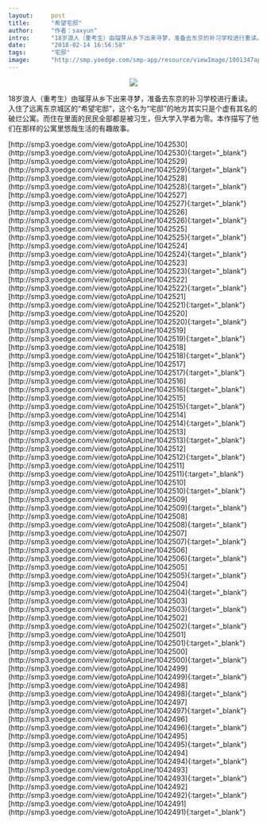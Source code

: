 ```yaml
---
layout:     post
title:      "希望宅邸"
author:     "作者：saxyun"
intro:      "18岁浪人（重考生）由瑠芽从乡下出来寻梦，准备去东京的补习学校进行重读。入住了远离东京城区的“希望宅邸”，这个名为“宅邸”的地方其实只是个虚有其名的破烂公寓。而住在里面的民民全部都是被习生，但大学入学者为零。本作描写了他们在那样的公寓里悠哉生活的有趣故事。"
date:       "2018-02-14 16:56:58"
tags:       "宅邸"
image:      "http://smp.yoedge.com/smp-app/resource/viewImage/1001347appline.png"
---
```

<div style="text-align: center">
<p><img src="http://smp.yoedge.com/smp-app/resource/viewImage/1001347appline.png"/></p>
</div>
<p class="post-meta">
<span>18岁浪人（重考生）由瑠芽从乡下出来寻梦，准备去东京的补习学校进行重读。入住了远离东京城区的“希望宅邸”，这个名为“宅邸”的地方其实只是个虚有其名的破烂公寓。而住在里面的民民全部都是被习生，但大学入学者为零。本作描写了他们在那样的公寓里悠哉生活的有趣故事。</span>
</p>
[http://smp3.yoedge.com/view/gotoAppLine/1042530](http://smp3.yoedge.com/view/gotoAppLine/1042530){:target="_blank"}
[http://smp3.yoedge.com/view/gotoAppLine/1042529](http://smp3.yoedge.com/view/gotoAppLine/1042529){:target="_blank"}
[http://smp3.yoedge.com/view/gotoAppLine/1042528](http://smp3.yoedge.com/view/gotoAppLine/1042528){:target="_blank"}
[http://smp3.yoedge.com/view/gotoAppLine/1042527](http://smp3.yoedge.com/view/gotoAppLine/1042527){:target="_blank"}
[http://smp3.yoedge.com/view/gotoAppLine/1042526](http://smp3.yoedge.com/view/gotoAppLine/1042526){:target="_blank"}
[http://smp3.yoedge.com/view/gotoAppLine/1042525](http://smp3.yoedge.com/view/gotoAppLine/1042525){:target="_blank"}
[http://smp3.yoedge.com/view/gotoAppLine/1042524](http://smp3.yoedge.com/view/gotoAppLine/1042524){:target="_blank"}
[http://smp3.yoedge.com/view/gotoAppLine/1042523](http://smp3.yoedge.com/view/gotoAppLine/1042523){:target="_blank"}
[http://smp3.yoedge.com/view/gotoAppLine/1042522](http://smp3.yoedge.com/view/gotoAppLine/1042522){:target="_blank"}
[http://smp3.yoedge.com/view/gotoAppLine/1042521](http://smp3.yoedge.com/view/gotoAppLine/1042521){:target="_blank"}
[http://smp3.yoedge.com/view/gotoAppLine/1042520](http://smp3.yoedge.com/view/gotoAppLine/1042520){:target="_blank"}
[http://smp3.yoedge.com/view/gotoAppLine/1042519](http://smp3.yoedge.com/view/gotoAppLine/1042519){:target="_blank"}
[http://smp3.yoedge.com/view/gotoAppLine/1042518](http://smp3.yoedge.com/view/gotoAppLine/1042518){:target="_blank"}
[http://smp3.yoedge.com/view/gotoAppLine/1042517](http://smp3.yoedge.com/view/gotoAppLine/1042517){:target="_blank"}
[http://smp3.yoedge.com/view/gotoAppLine/1042516](http://smp3.yoedge.com/view/gotoAppLine/1042516){:target="_blank"}
[http://smp3.yoedge.com/view/gotoAppLine/1042515](http://smp3.yoedge.com/view/gotoAppLine/1042515){:target="_blank"}
[http://smp3.yoedge.com/view/gotoAppLine/1042514](http://smp3.yoedge.com/view/gotoAppLine/1042514){:target="_blank"}
[http://smp3.yoedge.com/view/gotoAppLine/1042513](http://smp3.yoedge.com/view/gotoAppLine/1042513){:target="_blank"}
[http://smp3.yoedge.com/view/gotoAppLine/1042512](http://smp3.yoedge.com/view/gotoAppLine/1042512){:target="_blank"}
[http://smp3.yoedge.com/view/gotoAppLine/1042511](http://smp3.yoedge.com/view/gotoAppLine/1042511){:target="_blank"}
[http://smp3.yoedge.com/view/gotoAppLine/1042510](http://smp3.yoedge.com/view/gotoAppLine/1042510){:target="_blank"}
[http://smp3.yoedge.com/view/gotoAppLine/1042509](http://smp3.yoedge.com/view/gotoAppLine/1042509){:target="_blank"}
[http://smp3.yoedge.com/view/gotoAppLine/1042508](http://smp3.yoedge.com/view/gotoAppLine/1042508){:target="_blank"}
[http://smp3.yoedge.com/view/gotoAppLine/1042507](http://smp3.yoedge.com/view/gotoAppLine/1042507){:target="_blank"}
[http://smp3.yoedge.com/view/gotoAppLine/1042506](http://smp3.yoedge.com/view/gotoAppLine/1042506){:target="_blank"}
[http://smp3.yoedge.com/view/gotoAppLine/1042505](http://smp3.yoedge.com/view/gotoAppLine/1042505){:target="_blank"}
[http://smp3.yoedge.com/view/gotoAppLine/1042504](http://smp3.yoedge.com/view/gotoAppLine/1042504){:target="_blank"}
[http://smp3.yoedge.com/view/gotoAppLine/1042503](http://smp3.yoedge.com/view/gotoAppLine/1042503){:target="_blank"}
[http://smp3.yoedge.com/view/gotoAppLine/1042502](http://smp3.yoedge.com/view/gotoAppLine/1042502){:target="_blank"}
[http://smp3.yoedge.com/view/gotoAppLine/1042501](http://smp3.yoedge.com/view/gotoAppLine/1042501){:target="_blank"}
[http://smp3.yoedge.com/view/gotoAppLine/1042500](http://smp3.yoedge.com/view/gotoAppLine/1042500){:target="_blank"}
[http://smp3.yoedge.com/view/gotoAppLine/1042499](http://smp3.yoedge.com/view/gotoAppLine/1042499){:target="_blank"}
[http://smp3.yoedge.com/view/gotoAppLine/1042498](http://smp3.yoedge.com/view/gotoAppLine/1042498){:target="_blank"}
[http://smp3.yoedge.com/view/gotoAppLine/1042497](http://smp3.yoedge.com/view/gotoAppLine/1042497){:target="_blank"}
[http://smp3.yoedge.com/view/gotoAppLine/1042496](http://smp3.yoedge.com/view/gotoAppLine/1042496){:target="_blank"}
[http://smp3.yoedge.com/view/gotoAppLine/1042495](http://smp3.yoedge.com/view/gotoAppLine/1042495){:target="_blank"}
[http://smp3.yoedge.com/view/gotoAppLine/1042494](http://smp3.yoedge.com/view/gotoAppLine/1042494){:target="_blank"}
[http://smp3.yoedge.com/view/gotoAppLine/1042493](http://smp3.yoedge.com/view/gotoAppLine/1042493){:target="_blank"}
[http://smp3.yoedge.com/view/gotoAppLine/1042492](http://smp3.yoedge.com/view/gotoAppLine/1042492){:target="_blank"}
[http://smp3.yoedge.com/view/gotoAppLine/1042491](http://smp3.yoedge.com/view/gotoAppLine/1042491){:target="_blank"}


